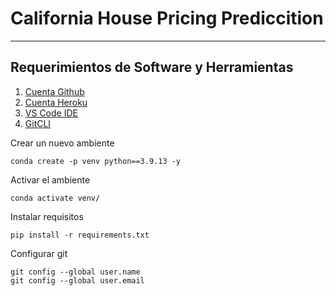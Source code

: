 # California House Pricing Prediccition

---

## Requerimientos de Software y Herramientas

1. [Cuenta Github](https://github.com)
2. [Cuenta Heroku](https://heroku.com)
3. [VS Code IDE](https://code.visualstudio.com/)
4. [GitCLI](https://git-scm.com/book/en/v2/Getting-Started-The-Command-Line)

Crear un nuevo ambiente
```
conda create -p venv python==3.9.13 -y
```

Activar el ambiente
```
conda activate venv/
```

Instalar requisitos
```
pip install -r requirements.txt
```

Configurar git
```
git config --global user.name
git config --global user.email
```
